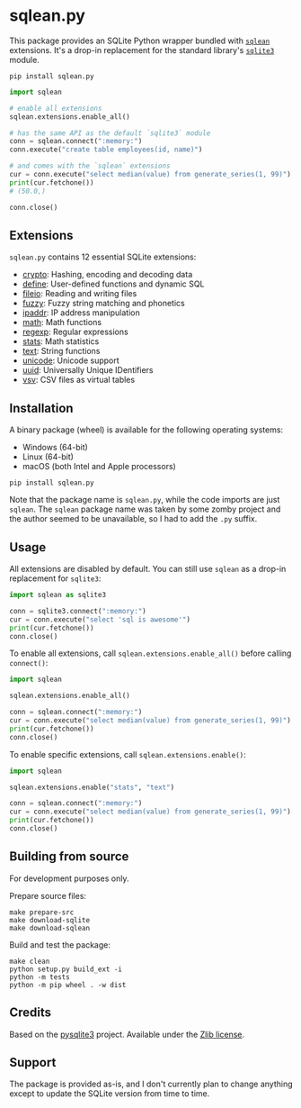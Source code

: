 # sqlean.py

This package provides an SQLite Python wrapper bundled with [`sqlean`](https://github.com/nalgeon/sqlean) extensions. It's a drop-in replacement for the standard library's [`sqlite3`](https://docs.python.org/3/library/sqlite3.html) module.

```
pip install sqlean.py
```

```python
import sqlean

# enable all extensions
sqlean.extensions.enable_all()

# has the same API as the default `sqlite3` module
conn = sqlean.connect(":memory:")
conn.execute("create table employees(id, name)")

# and comes with the `sqlean` extensions
cur = conn.execute("select median(value) from generate_series(1, 99)")
print(cur.fetchone())
# (50.0,)

conn.close()
```

## Extensions

`sqlean.py` contains 12 essential SQLite extensions:

-   [crypto](https://github.com/nalgeon/sqlean/blob/main/docs/crypto.md): Hashing, encoding and decoding data
-   [define](https://github.com/nalgeon/sqlean/blob/main/docs/define.md): User-defined functions and dynamic SQL
-   [fileio](https://github.com/nalgeon/sqlean/blob/main/docs/fileio.md): Reading and writing files
-   [fuzzy](https://github.com/nalgeon/sqlean/blob/main/docs/fuzzy.md): Fuzzy string matching and phonetics
-   [ipaddr](https://github.com/nalgeon/sqlean/blob/main/docs/ipaddr.md): IP address manipulation
-   [math](https://github.com/nalgeon/sqlean/blob/main/docs/math.md): Math functions
-   [regexp](https://github.com/nalgeon/sqlean/blob/main/docs/regexp.md): Regular expressions
-   [stats](https://github.com/nalgeon/sqlean/blob/main/docs/stats.md): Math statistics
-   [text](https://github.com/nalgeon/sqlean/blob/main/docs/text.md): String functions
-   [unicode](https://github.com/nalgeon/sqlean/blob/main/docs/unicode.md): Unicode support
-   [uuid](https://github.com/nalgeon/sqlean/blob/main/docs/uuid.md): Universally Unique IDentifiers
-   [vsv](https://github.com/nalgeon/sqlean/blob/main/docs/vsv.md): CSV files as virtual tables

## Installation

A binary package (wheel) is available for the following operating systems:

-   Windows (64-bit)
-   Linux (64-bit)
-   macOS (both Intel and Apple processors)

```
pip install sqlean.py
```

Note that the package name is `sqlean.py`, while the code imports are just `sqlean`. The `sqlean` package name was taken by some zomby project and the author seemed to be unavailable, so I had to add the `.py` suffix.

## Usage

All extensions are disabled by default. You can still use `sqlean` as a drop-in replacement for `sqlite3`:

```python
import sqlean as sqlite3

conn = sqlite3.connect(":memory:")
cur = conn.execute("select 'sql is awesome'")
print(cur.fetchone())
conn.close()
```

To enable all extensions, call `sqlean.extensions.enable_all()` before calling `connect()`:

```python
import sqlean

sqlean.extensions.enable_all()

conn = sqlean.connect(":memory:")
cur = conn.execute("select median(value) from generate_series(1, 99)")
print(cur.fetchone())
conn.close()
```

To enable specific extensions, call `sqlean.extensions.enable()`:

```python
import sqlean

sqlean.extensions.enable("stats", "text")

conn = sqlean.connect(":memory:")
cur = conn.execute("select median(value) from generate_series(1, 99)")
print(cur.fetchone())
conn.close()
```

## Building from source

For development purposes only.

Prepare source files:

```
make prepare-src
make download-sqlite
make download-sqlean
```

Build and test the package:

```
make clean
python setup.py build_ext -i
python -m tests
python -m pip wheel . -w dist
```

## Credits

Based on the [pysqlite3](https://github.com/coleifer/pysqlite3) project. Available under the [Zlib license](LICENSE).

## Support

The package is provided as-is, and I don't currently plan to change anything except to update the SQLite version from time to time.
